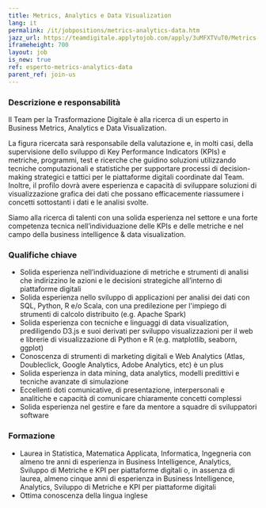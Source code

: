 ```yaml
---
title: Metrics, Analytics e Data Visualization
lang: it
permalink: /it/jobpositions/metrics-analytics-data.htm
jazz_url: https://teamdigitale.applytojob.com/apply/3uMFXTVuT0/Metrics-Analytics-E-Data-Visualization
iframeheight: 700
layout: job
is_new: true
ref: esperto-metrics-analytics-data
parent_ref: join-us
---
```


### Descrizione e responsabilità
Il Team per la Trasformazione Digitale è alla ricerca di un esperto in Business Metrics, Analytics e Data Visualization.

La figura ricercata sarà responsabile della valutazione e, in molti casi, della supervisione dello sviluppo di Key Performance Indicators (KPIs) e metriche, programmi, test e ricerche che guidino soluzioni utilizzando tecniche computazionali e statistiche per supportare processi di decision-making strategici e tattici per le piattaforme digitali coordinate dal Team. 
Inoltre, il profilo dovrà avere esperienza e capacità di sviluppare soluzioni di visualizzazione grafica dei dati che possano efficacemente riassumere i concetti sottostanti i dati e le analisi svolte.

Siamo alla ricerca di talenti con una solida esperienza nel settore e una forte competenza tecnica nell’individuazione delle KPIs e delle metriche e nel campo della business intelligence & data visualization.



### Qualifiche chiave
- Solida esperienza nell’individuazione di metriche e strumenti di analisi che indirizzino le azioni e le decisioni strategiche all’interno di piattaforme digitali
- Solida esperienza nello sviluppo di applicazioni per analisi dei dati  con SQL, Python, R e/o Scala, con una predilezione per l'impiego di strumenti di calcolo distribuito (e.g. Apache Spark)
- Solida esperienza con tecniche e linguaggi di data visualization, prediligendo D3.js e suoi derivati per sviluppo visualizzazioni per il web e librerie di visualizzazione di Python e R (e.g. matplotlib, seaborn, ggplot)
- Conoscenza di strumenti di marketing digitali e Web Analytics (Atlas, Doubleclick, Google Analytics, Adobe Analytics, etc) è un plus
- Solida esperienza in data mining, data analytics, modelli predittivi e tecniche avanzate di simulazione
- Eccellenti doti comunicative, di presentazione, interpersonali e analitiche e capacità di comunicare chiaramente concetti complessi
- Solida esperienza nel gestire e fare da mentore a squadre di sviluppatori software   


### Formazione
- Laurea in Statistica, Matematica Applicata, Informatica, Ingegneria con almeno tre anni di esperienza in Business Intelligence, Analytics, Sviluppo di Metriche e KPI per piattaforme digitali o, in assenza di laurea, almeno cinque anni di esperienza in Business Intelligence, Analytics, Sviluppo di Metriche e KPI per piattaforme digitali
- Ottima conoscenza della lingua inglese

